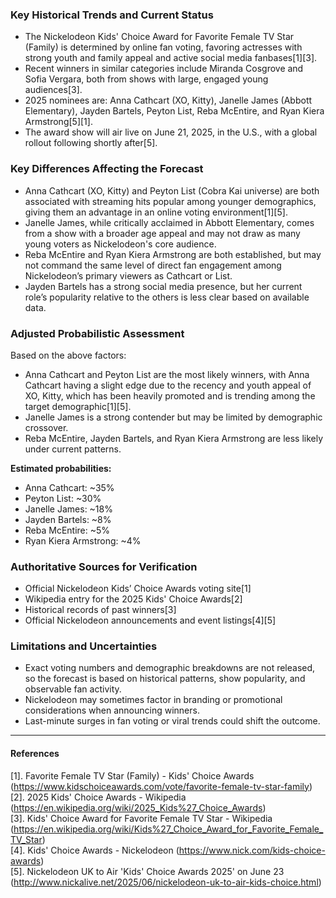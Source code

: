 ### Key Historical Trends and Current Status

- The Nickelodeon Kids' Choice Award for Favorite Female TV Star (Family) is determined by online fan voting, favoring actresses with strong youth and family appeal and active social media fanbases[1][3].
- Recent winners in similar categories include Miranda Cosgrove and Sofia Vergara, both from shows with large, engaged young audiences[3].
- 2025 nominees are: Anna Cathcart (XO, Kitty), Janelle James (Abbott Elementary), Jayden Bartels, Peyton List, Reba McEntire, and Ryan Kiera Armstrong[5][1].
- The award show will air live on June 21, 2025, in the U.S., with a global rollout following shortly after[5].

### Key Differences Affecting the Forecast

- Anna Cathcart (XO, Kitty) and Peyton List (Cobra Kai universe) are both associated with streaming hits popular among younger demographics, giving them an advantage in an online voting environment[1][5].
- Janelle James, while critically acclaimed in Abbott Elementary, comes from a show with a broader age appeal and may not draw as many young voters as Nickelodeon's core audience.
- Reba McEntire and Ryan Kiera Armstrong are both established, but may not command the same level of direct fan engagement among Nickelodeon’s primary viewers as Cathcart or List.
- Jayden Bartels has a strong social media presence, but her current role’s popularity relative to the others is less clear based on available data.

### Adjusted Probabilistic Assessment

Based on the above factors:
- Anna Cathcart and Peyton List are the most likely winners, with Anna Cathcart having a slight edge due to the recency and youth appeal of XO, Kitty, which has been heavily promoted and is trending among the target demographic[1][5].
- Janelle James is a strong contender but may be limited by demographic crossover.
- Reba McEntire, Jayden Bartels, and Ryan Kiera Armstrong are less likely under current patterns.

**Estimated probabilities:**
- Anna Cathcart: ~35%
- Peyton List: ~30%
- Janelle James: ~18%
- Jayden Bartels: ~8%
- Reba McEntire: ~5%
- Ryan Kiera Armstrong: ~4%

### Authoritative Sources for Verification

- Official Nickelodeon Kids’ Choice Awards voting site[1]
- Wikipedia entry for the 2025 Kids' Choice Awards[2]
- Historical records of past winners[3]
- Official Nickelodeon announcements and event listings[4][5]

### Limitations and Uncertainties

- Exact voting numbers and demographic breakdowns are not released, so the forecast is based on historical patterns, show popularity, and observable fan activity.
- Nickelodeon may sometimes factor in branding or promotional considerations when announcing winners.
- Last-minute surges in fan voting or viral trends could shift the outcome.

---

#### References
[1]. Favorite Female TV Star (Family) - Kids' Choice Awards (https://www.kidschoiceawards.com/vote/favorite-female-tv-star-family)  
[2]. 2025 Kids' Choice Awards - Wikipedia (https://en.wikipedia.org/wiki/2025_Kids%27_Choice_Awards)  
[3]. Kids' Choice Award for Favorite Female TV Star - Wikipedia (https://en.wikipedia.org/wiki/Kids%27_Choice_Award_for_Favorite_Female_TV_Star)  
[4]. Kids' Choice Awards - Nickelodeon (https://www.nick.com/kids-choice-awards)  
[5]. Nickelodeon UK to Air 'Kids' Choice Awards 2025' on June 23 (http://www.nickalive.net/2025/06/nickelodeon-uk-to-air-kids-choice.html)